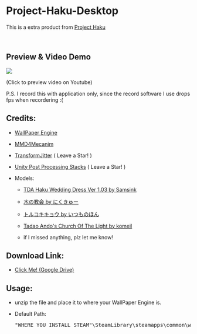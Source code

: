 # Project-Haku-Desktop

This is a extra product from [Project Haku](https://github.com/yanagiragi/Project-Haku)

<br />

## Preview & Video Demo

[![](./preview.png)](https://www.youtube.com/watch?v=Fta23AA97SM)

(Click to preview video on Youtube)

P.S. I record this with application only, since the record software I use drops fps when recordering :(

## Credits:

* [WallPaper Engine](http://store.steampowered.com/app/431960/Wallpaper_Engine/)

* [MMD4Mecanim](http://stereoarts.jp/)

* [TransformJitter](https://github.com/ichika292/TransformJitter) ( Leave a Star! )

* [Unity Post Processing Stacks](https://github.com/Unity-Technologies/PostProcessing) ( Leave a Star! )

* Models:

    * [TDA Haku Wedding Dress Ver 1.03 by Samsink](https://samsink.deviantart.com/art/TDA-Haku-Wedding-Dress-Ver-1-03-DOWNLOAD-564440579)
    
    * [木の教会 by にくきゅー](http://seiga.nicovideo.jp/seiga/im5662216)
    
    * [トルコキキョウ by いつものほん](http://seiga.nicovideo.jp/seiga/im5188945)
    
    * [Tadao Ando's Church Of The Light by komeil](https://free3d.com/3d-model/tadao-andos-church-of-the-light-45169.html)
    
    * if I missed anything, plz let me know!

## Download Link:

* [Click Me! (Google Drive)](https://drive.google.com/file/d/0B-hOVrfr3zH0ejRydG9ORWZxWVE/view?usp=sharing)

## Usage:

* unzip the file and place it to where your WallPaper Engine is.

* Default Path: 

    <pre>"WHERE_YOU_INSTALL_STEAM"\SteamLibrary\steamapps\common\wallpaper_engine\projects\myprojects\</pre
